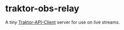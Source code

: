# traktor-obs-relay

A tiny [Traktor-API-Client](https://github.com/ErikMinekus/traktor-api-client) server for use on live streams.

